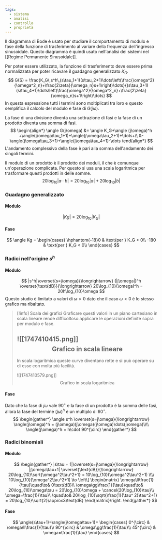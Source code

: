 ```yaml
---
tags:
  - sistema
  - analisi
  - controllo
  - proprietà
---
```

Il diagramma di Bode è usato per studiare il comportamento di modulo e fase della funzione di trasferimento al variare della frequenza dell'ingresso sinusoidale. Questo diagramma è quindi usato nell'analisi dei sistemi nel [[Regime Permanente Sinusoidale]].

Per poter essere utilizzato, la funzione di trasferimento deve essere prima normalizzata per poter ricavare il guadagno generalizzato $K_G$.
$$
G(S) = \frac{K_G\,s^h\,(s\tau_1+1)(s\tau_2+1)\dots\left(\frac{\omega^2}{\omega^2_n}+\frac{2\zeta}{\omega_n}s+1\right)\dots}{(s\tau_3+1)(s\tau_4+1)\dots\left(\frac{\omega^2}{\omega^2_n}+\frac{2\zeta}{\omega_n}s+1\right)\dots}
$$
In questa espressione tutti i termini sono moltiplicati tra loro e questo semplifica il calcolo del modulo e fase di $G(j\omega)$. 

La fase di una divisione diventa una sottrazione di fasi e la fase di un prodotto diventa una somma di fasi.
$$
\begin{align*}
\angle G(j\omega) &= \angle K_G+\angle (j\omega)^h +\angle(j\omega\tau_1+1)+\angle(j\omega\tau_2+1)+\dots+\\
&-\angle(j\omega\tau_3+1)+\angle(j\omega\tau_4+1)-\dots
\end{align*}
$$
L'andamento complessivo della fase è pari alla somma dell'andamento dei singoli termini.

Il modulo di un prodotto è il prodotto dei moduli, il che è comunque un'operazione complicata. Per questo si usa una scala logaritmica per trasformare questi prodotti in delle somme.
$$
20\log_{10}|a\cdot b| = 20\log_{10}|a| + 20\log_{10}|b|
$$
### Guadagno generalizzato
#### Modulo
$$
|Kg| = 20\log_{10}|K_G|
$$
#### Fase
$$
\angle Kg =
\begin{cases}
\hphantom{-18}0 & \text{per } K_G > 0\\
-180 & \text{per } K_G < 0\\
\end{cases}
$$
### Radici nell'origine $s^h$
#### Modulo
$$
|s^h|\overset{s=j\omega}{\longrightarrow} (|j\omega|)^h \overset{\text{dB}}{\longrightarrow} 20\log_{10}(\omega)^h = 20h\log_{10}\omega
$$
Questo studio è limitato a valori di $\omega > 0$ dato che il caso $\omega < 0$ è lo stesso grafico ma ribaltato.

>[!info] Scala dei grafici
>Graficare questi valori in un piano cartesiano in scala lineare rende difficoltoso applicare le operazioni definite sopra per modulo e fase.
>
>![[1747410415.png]]
>$$
>\text{Grafico in scala lineare}
>$$
>---
>In scala logaritmica queste curve diventano rette e si può operare su di esse con molta più facilità.
>
>![[1747410579.png]]
>$$
>\text{Grafico in scala logaritmica}
>$$
#### Fase
Dato che la fase di $j\omega$ vale $90^{\circ}$ e la fase di un prodotto è la somma delle fasi, allora la fase del termine $(j\omega)^h$ è un multiplo di $90^{\circ}$.
$$
\begin{gather*}
\angle s^h \overset{s=j\omega}{\longrightarrow} \angle(j\omega)^h = (j\omega)(j\omega)(j\omega)\dots(j\omega)\\\\
\angle(j\omega)^h = h\cdot 90^{\circ}
\end{gather*}
$$
### Radici binomiali
#### Modulo
$$
\begin{gather*}
|s\tau + 1|\overset{s=j\omega}{\longrightarrow} |j\omega\tau+1| \overset{\text{dB}}{\longrightarrow} 20\log_{10}\sqrt{\omega^2\tau^2+1} = 10\log_{10}(\omega^2\tau^2+1) \\\\
10\log_{10}(\omega^2\tau^2+1) \to \left\{
\begin{matrix}
\omega\ll\frac{1}{\tau}\quad\to& 0\text{dB}\\
\omega\gg\frac{1}{\tau}\quad\to& 20\log_{10}\omega\tau = 20\log_{10}\omega + \cancel{20\log_{10}\tau}\\
\omega=\frac{1}{\tau}\ \quad\to& 20\log_{10}\sqrt{\frac{1}{\tau^ 2}\tau^2+1} = 20\log_{10}\sqrt{2}\approx3\text{dB}
\end{matrix}\right.
\end{gather*}
$$
#### Fase
$$
\angle(s\tau+1)=\angle(j\omega\tau+1)=
\begin{cases}
0^{\circ} & \omega\ll\frac{1}{\tau}\\
90^{\circ} & \omega\gg\frac{1}{\tau}\\
45^{\circ} & \omega=\frac{1}{\tau}
\end{cases}
$$
